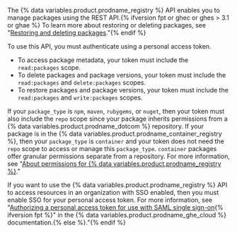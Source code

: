 The {% data variables.product.prodname_registry %} API enables you to manage packages using the REST API.{% ifversion fpt or ghec or ghes > 3.1 or ghae %} To learn more about restoring or deleting packages, see "[Restoring and deleting packages](/packages/learn-github-packages/deleting-and-restoring-a-package)."{% endif %}

To use this API, you must authenticate using a personal access token. 
  - To access package metadata, your token must include the `read:packages` scope.
  - To delete packages and package versions, your token must include the `read:packages` and `delete:packages` scopes.
  - To restore packages and package versions, your token must include the `read:packages` and `write:packages` scopes.

If your `package_type` is `npm`, `maven`, `rubygems`, or `nuget`, then your token must also include the `repo` scope since your package inherits permissions from a {% data variables.product.prodname_dotcom %} repository. If your package is in the {% data variables.product.prodname_container_registry %}, then your `package_type` is `container` and your token does not need the `repo` scope to access or manage this `package_type`. `container` packages offer granular permissions separate from a repository. For more information, see "[About permissions for {% data variables.product.prodname_registry %}](/packages/learn-github-packages/about-permissions-for-github-packages#about-scopes-and-permissions-for-package-registries)."

If you want to use the {% data variables.product.prodname_registry %} API to access resources in an organization with SSO enabled, then you must enable SSO for your personal access token. For more information, see "[Authorizing a personal access token for use with SAML single sign-on](/github/authenticating-to-github/authorizing-a-personal-access-token-for-use-with-saml-single-sign-on){% ifversion fpt %}" in the {% data variables.product.prodname_ghe_cloud %} documentation.{% else %}."{% endif %}